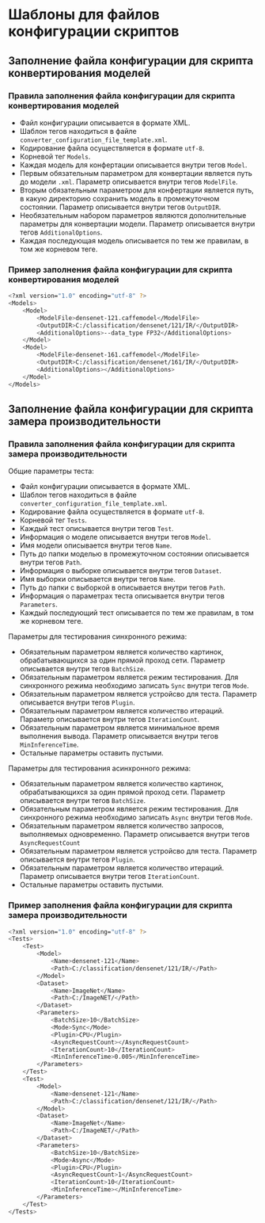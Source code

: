 # Шаблоны для файлов конфигурации скриптов

## Заполнение файла конфигурации для скрипта конвертирования моделей

### Правила заполнения файла конфигурации для скрипта конвертирования моделей

- Файл конфигурации описывается в формате XML.
- Шаблон тегов находиться в файле `converter_configuration_file_template.xml`.
- Кодирование файла осуществляется в формате `utf-8`.
- Корневой тег `Models`.
- Каждая модель для конфертации описывается внутри тегов `Model`.
- Первым обязательным параметром для конвертации является путь до модели `.xml`.
  Параметр описывается внутри тегов `ModelFile`.
- Вторым обязательным параметром для конфертации является путь,
  в какую директорию сохранить модель в промежуточном состоянии.
  Параметр описывается внутри тегов `OutputDIR`.
- Необязательным набором параметров являются дополнительные параметры
  для конвертации модели.
  Параметр описывается внутри тегов `AdditionalOptions`.
- Каждая последующая модель описывается по тем же правилам, в том же корневом теге.

### Пример заполнения файла конфигурации для скрипта конвертирования моделей

```bash
<?xml version="1.0" encoding="utf-8" ?>
<Models>
    <Model>
        <ModelFile>densenet-121.caffemodel</ModelFile>
        <OutputDIR>C:/classification/densenet/121/IR/</OutputDIR>
        <AdditionalOptions>--data_type FP32</AdditionalOptions>
    </Model>
    <Model>
        <ModelFile>densenet-161.caffemodel</ModelFile>
        <OutputDIR>C:/classification/densenet/161/IR/</OutputDIR>
        <AdditionalOptions></AdditionalOptions>
    </Model>
</Models>
```

## Заполнение файла конфигурации для скрипта замера производительности

### Правила заполнения файла конфигурации для скрипта замера производительности

Общие параметры теста:

- Файл конфигурации описывается в формате XML.
- Шаблон тегов находиться в файле `converter_configuration_file_template.xml`.
- Кодирование файла осуществляется в формате `utf-8`.
- Корневой тег `Tests`.
- Каждый тест описывается внутри тегов `Test`.
- Информация о моделе описывается внутри тегов `Model`.
- Имя модели описывается внутри тегов `Name`.
- Путь до папки моделью в промежуточном состоянии описывается внутри тегов `Path`.
- Информация о выборке описывается внутри тегов `Dataset`.
- Имя выборки описывается внутри тегов `Name`.
- Путь до папки с выборкой в описывается внутри тегов `Path`.
- Информация о параметрах теста описывается внутри тегов `Parameters`.
- Каждый последующий тест описывается по тем же правилам, в том же корневом теге.

Параметры для тестирования синхронного режима:

- Обязательным параметром является количество картинок,
  обрабатывающихся за один прямой проход сети.
  Параметр описывается внутри тегов `BatchSize`.
- Обязательным параметром является режим тестирования.
  Для синхронного режима необходимо записать `Sync` внутри тегов `Mode`.
- Обязательным параметром является устройсво для теста.
  Параметр описывается внутри тегов `Plugin`.
- Обязательным параметром является количество итераций.
  Параметр описывается внутри тегов `IterationCount`.
- Обязательным параметром является минимальное время выполнения вывода.
  Параметр описывается внутри тегов `MinInferenceTime`.
- Остальные параметры оставить пустыми.

Параметры для тестирования асинхронного режима:

- Обязательным параметром является количество картинок,
  обрабатывающихся за один прямой проход сети.
  Параметр описывается внутри тегов `BatchSize`.
- Обязательным параметром является режим тестирования.
  Для синхронного режима необходимо записать `Async` внутри тегов `Mode`.
- Обязательным параметром является количество запросов, выполняемых одновременно.
  Параметр описывается внутри тегов `AsyncRequestCount`
- Обязательным параметром является устройсво для теста.
  Параметр описывается внутри тегов `Plugin`.
- Обязательным параметром является количество итераций.
  Параметр описывается внутри тегов `IterationCount`.
- Остальные параметры оставить пустыми.

### Пример заполнения файла конфигурации для скрипта замера производительности

```bash
<?xml version="1.0" encoding="utf-8" ?>
<Tests>
    <Test>
        <Model>
            <Name>densenet-121</Name>
            <Path>C:/classification/densenet/121/IR/</Path>
        </Model>
        <Dataset>
            <Name>ImageNet</Name>
            <Path>C:/ImageNET/</Path>
        </Dataset>
        <Parameters>
            <BatchSize>10</BatchSize>
            <Mode>Sync</Mode>
            <Plugin>CPU</Plugin>
            <AsyncRequestCount></AsyncRequestCount>
            <IterationCount>10</IterationCount>
            <MinInferenceTime>0.005</MinInferenceTime>
        </Parameters>
    </Test>
	<Test>
        <Model>
            <Name>densenet-121</Name>
            <Path>C:/classification/densenet/121/IR/</Path>
        </Model>
        <Dataset>
            <Name>ImageNet</Name>
            <Path>C:/ImageNET/</Path>
        </Dataset>
        <Parameters>
            <BatchSize>10</BatchSize>
            <Mode>Async</Mode>
            <Plugin>CPU</Plugin>
            <AsyncRequestCount>1</AsyncRequestCount>
            <IterationCount>10</IterationCount>
            <MinInferenceTime></MinInferenceTime>
        </Parameters>
    </Test>
</Tests>
```
